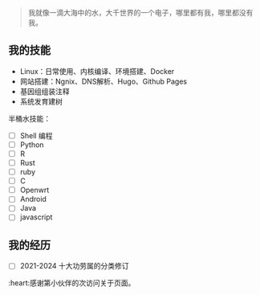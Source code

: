 > 我就像一滴大海中的水，大千世界的一个电子，哪里都有我，哪里都没有我。

## 我的技能

- Linux：日常使用、内核编译、环境搭建、Docker
- 网站搭建：Ngnix、DNS解析、Hugo、Github Pages
- 基因组组装注释
- 系统发育建树

半桶水技能：
- [ ] Shell 编程
- [ ] Python
- [ ] R
- [ ] Rust
- [ ] ruby
- [ ] C
- [ ] Openwrt
- [ ] Android
- [ ] Java
- [ ] javascript

## 我的经历

- [ ] 2021-2024 十大功劳属的分类修订

<span id="busuanzi">
:heart:感谢第<span></span>小伙伴的<span></span>次访问关于页面。
</span>

<!-- ##{"script":"<script>document.getElementById('user-content-busuanzi').id='busuanzi_container_site_uv';busuanzi=document.getElementById('busuanzi_container_site_uv');busuanzi.style.display='none';busuanzi.childNodes[1].id='busuanzi_value_site_uv';busuanzi.childNodes[3].id='busuanzi_value_site_pv';</script><script async src='//busuanzi.ibruce.info/busuanzi/2.3/busuanzi.pure.mini.js'></script>","style":"<style>#busuanzi_value_site_uv{color:red}#busuanzi_value_site_pv{color:red}</style>"}## -->
